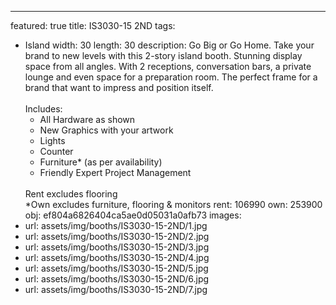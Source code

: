 ---
featured: true
title: IS3030-15 2ND
tags:
- Island
width: 30
length: 30
description: Go Big or Go Home. Take your brand to new levels with this 2-story island
  booth. Stunning display space from all angles. With 2 receptions, conversation bars,
  a private lounge and even space for a preparation room. The perfect frame for a
  brand that want to impress and position itself.</br></br>Includes:<ul><li>All Hardware
  as shown</li><li>New Graphics with your artwork</li><li>Lights</li><li>Counter</li><li>Furniture*
  (as per availability)</li><li>Friendly Expert Project Management</li></ul></br>Rent
  excludes flooring </br>*Own excludes furniture, flooring & monitors
rent: 106990
own: 253900
obj: ef804a6826404ca5ae0d05031a0afb73
images:
- url: assets/img/booths/IS3030-15-2ND/1.jpg
- url: assets/img/booths/IS3030-15-2ND/2.jpg
- url: assets/img/booths/IS3030-15-2ND/3.jpg
- url: assets/img/booths/IS3030-15-2ND/4.jpg
- url: assets/img/booths/IS3030-15-2ND/5.jpg
- url: assets/img/booths/IS3030-15-2ND/6.jpg
- url: assets/img/booths/IS3030-15-2ND/7.jpg

